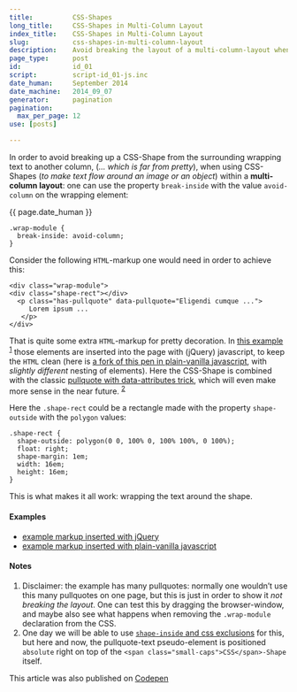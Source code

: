 ```yaml
---
title:          CSS-Shapes
long_title:     CSS-Shapes in Multi-Column Layout
index_title:    CSS-Shapes in Multi-Column Layout
slug:           css-shapes-in-multi-column-layout
description:    Avoid breaking the layout of a multi-column-layout when using CSS-Shapes
page_type:      post
id:             id_01
script:         script-id_01-js.inc
date_human:     September 2014
date_machine:   2014_09_07
generator:      pagination
pagination:
  max_per_page: 12
use: [posts]

---
```


In order to avoid breaking up a <span class="small-caps">CSS</span>-Shape from the surrounding wrapping text to another column, (_... which is far from pretty_), when using <span class="small-caps">CSS</span>-Shapes (_to make text flow around an image or an object_) within a <strong>multi-column layout</strong>: one can use the property `break-inside` with the value `avoid-column` on the wrapping element:
<p class="publication-list__item__meta"><time datetime="{{ page.date_machine|replace({'_':'-'}) }}">{{ page.date_human }}</time></p>

```language-css
.wrap-module {
  break-inside: avoid-column;
}
```

Consider the following `HTML`-markup one would need in order to achieve this:

```language-markup
<div class="wrap-module">
<div class="shape-rect"></div>
  <p class="has-pullquote" data-pullquote="Eligendi cumque ...">
     Lorem ipsum ...
   </p>
</div>
```

That is quite some extra `HTML`-markup for pretty decoration. In [this example](http://codepen.io/atelierbram/pen/Iujdi) <sup><a href="#note-1" class="sup-link" id="supLink1">1</a></sup> those elements are inserted into the page with (jQuery) javascript, to keep the `HTML` clean (here is [a fork of this pen in plain-vanilla javascript](http://codepen.io/atelierbram/pen/aoKus/), with _slightly different_ nesting of elements). Here the <span class="small-caps">CSS</span>-Shape is combined with the classic [pullquote with data-attributes trick](http://codepen.io/aarongustafson/pen/zxKdh), which will even make more sense in the near future. <sup><a href="#note-2" class="sup-link" id="supLink2">2</a></sup>

Here the `.shape-rect` could be a rectangle made with the property `shape-outside` with the `polygon` values:

```language-css
.shape-rect {
  shape-outside: polygon(0 0, 100% 0, 100% 100%, 0 100%);
  float: right;
  shape-margin: 1em;
  width: 16em;
  height: 16em;
}
```

This is what makes it all work: wrapping the text around the shape.

#### Examples
- [example markup inserted with jQuery](http://codepen.io/atelierbram/pen/Iujdi)
- [example markup inserted with plain-vanilla javascript](http://codepen.io/atelierbram/pen/aoKus/)

#### Notes
1. <span id="note-1">Disclaimer: the example has many pullquotes: normally one wouldn’t use this many pullquotes on one page, but this is just in order to show it _not breaking the layout_. One can test this by dragging the browser-window, and maybe also see what happens when removing the `.wrap-module` declaration from the <span class="small-caps">CSS</span>.</span>
1. <span id="note-2">One day we will be able to use [`shape-inside` and css exclusions](http://alistapart.com/article/css-shapes-101#section8) for this, but here and now, the pullquote-text pseudo-element is positioned `absolute` right on top of the `<span class="small-caps">CSS</span>-Shape` itself.</span>

<span class="note">This article was also published on [Codepen](http://codepen.io/atelierbram/post/css-shapes-in-multi-column-layout)</span>
